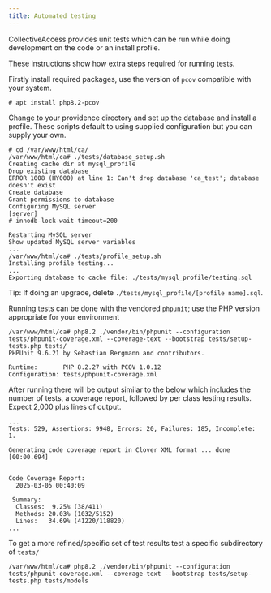 ```yaml
---
title: Automated testing
---
```


CollectiveAccess provides unit tests which can be run while doing development on the code or an install profile.

These instructions show how extra steps required for running tests.

Firstly install required packages, use the version of `pcov` compatible with your system.
```
# apt install php8.2-pcov
```

Change to your providence directory and set up the database and install a profile. These scripts default to using supplied configuration but you can
supply your own.

```
# cd /var/www/html/ca/
/var/www/html/ca# ./tests/database_setup.sh
Creating cache dir at mysql_profile
Drop existing database
ERROR 1008 (HY000) at line 1: Can't drop database 'ca_test'; database doesn't exist
Create database
Grant permissions to database
Configuring MySQL server
[server]
# innodb-lock-wait-timeout=200

Restarting MySQL server
Show updated MySQL server variables
...
/var/www/html/ca# ./tests/profile_setup.sh
Installing profile testing...
...
Exporting database to cache file: ./tests/mysql_profile/testing.sql
```

Tip: If doing an upgrade, delete `./tests/mysql_profile/[profile name].sql`.

Running tests can be done with the vendored `phpunit`; use the PHP version appropriate for your environment
```
/var/www/html/ca# php8.2 ./vendor/bin/phpunit --configuration tests/phpunit-coverage.xml --coverage-text --bootstrap tests/setup-tests.php tests/
PHPUnit 9.6.21 by Sebastian Bergmann and contributors.

Runtime:       PHP 8.2.27 with PCOV 1.0.12
Configuration: tests/phpunit-coverage.xml
```

After running there will be output similar to the below which includes the number of tests, a coverage report, followed by per class testing results.
Expect 2,000 plus lines of output.
```
...
Tests: 529, Assertions: 9948, Errors: 20, Failures: 185, Incomplete: 1.

Generating code coverage report in Clover XML format ... done [00:00.694]


Code Coverage Report:
  2025-03-05 00:40:09

 Summary:
  Classes:  9.25% (38/411)
  Methods: 20.03% (1032/5152)
  Lines:   34.69% (41220/118820)
...
```

To get a more refined/specific set of test results test a specific subdirectory of `tests/`
```
/var/www/html/ca# php8.2 ./vendor/bin/phpunit --configuration tests/phpunit-coverage.xml --coverage-text --bootstrap tests/setup-tests.php tests/models
```

